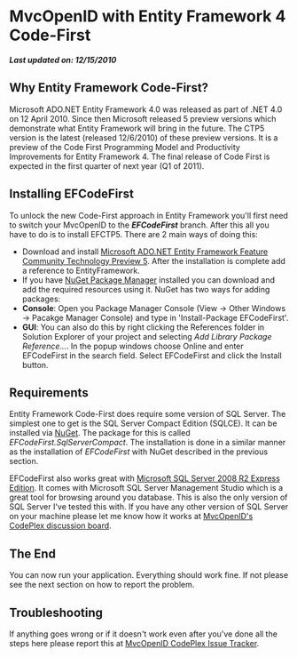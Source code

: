 # MvcOpenID with Entity Framework 4 Code-First
***Last updated on: 12/15/2010***

## Why Entity Framework Code-First?
Microsoft ADO.NET Entity Framework 4.0 was released as part of .NET 4.0 on 12 April 2010. Since then Microsoft released 5 preview versions which demonstrate what Entity Framework will bring in the future. The CTP5 version is the latest (released 12/6/2010) of these preview versions. It is a preview of the Code First Programming Model and Productivity Improvements for Entity Framework 4. The final release of Code First is expected in the first quarter of next year (Q1 of 2011).

## Installing EFCodeFirst
To unlock the new Code-First approach in Entity Framework you'll first need to switch your MvcOpenID to the ***EFCodeFirst*** branch. After this all you have to do is to install EFCTP5. There are 2 main ways of doing this:

* Download and install [Microsoft ADO.NET Entity Framework Feature Community Technology Preview 5](http://www.microsoft.com/downloads/en/details.aspx?FamilyID=35adb688-f8a7-4d28-86b1-b6235385389d). After the installation is complete add a reference to EntityFramework.
* If you have [NuGet Package Manager](http://nuget.codeplex.com/) installed you can download and add the required resources using it. NuGet has two ways for adding packages:
 * **Console**: Open you Package Manager Console (View -> Other Windows -> Pacakge Manager Console) and type in 'Install-Package EFCodeFirst'.
 * **GUI**: You can also do this by right clicking the References folder in Solution Explorer of your project and selecting *Add Library Package Reference...*. In the popup windows choose Online and enter EFCodeFirst in the search field. Select EFCodeFirst and click the Install button.

## Requirements
Entity Framework Code-First does require some version of SQL Server. The simplest one to get is the SQL Server Compact Edition (SQLCE). It can be installed via [NuGet](http://nuget.codeplex.com/). The package for this is called *EFCodeFirst.SqlServerCompact*. The installation is done in a similar manner as the installation of *EFCodeFirst* with NuGet described in the previous section.

EFCodeFirst also works great with [Microsoft SQL Server 2008 R2 Express Edition](http://www.microsoft.com/sqlserver/2008/en/us/express.aspx). It comes with Microsoft SQL Server Management Studio which is a great tool for browsing around you database. This is also the only version of SQL Server I've tested this with. If you have any other version of SQL Server on your machine please let me know how it works at [MvcOpenID's CodePlex discussion board](http://mvcopenid.codeplex.com/discussions).

## The End
You can now run your application. Everything should work fine. If not please see the next section on how to report the problem.

## Troubleshooting
If anything goes wrong or if it doesn't work even after you've done all the steps here please report this at [MvcOpenID CodePlex Issue Tracker](http://mvcopenid.codeplex.com/workitem/list/basic).